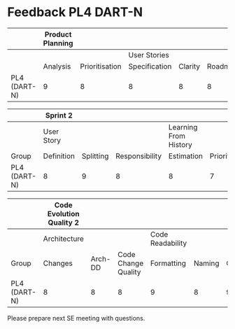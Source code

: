 # Feedback PL4 DART-N

|  | Product Planning |  |  |  |  |
|-------------------------------------|------------------|----------------|---------------|---------|---------|
|  |  |  | User Stories |  |  |
|  | Analysis | Prioritisation | Specification | Clarity | Roadmap |
| PL4 (DART-N) | 9 | 8 | 8 | 8 | 8 |

|  | Sprint 2 |  |  |  |  |  |
|-------------------------------------|------------|-----------|----------------|-----------------------|----------------|------------|
|  | User Story |  |  | Learning From History |  |  |
| Group | Definition | Splitting | Responsibility | Estimation | Prioritisation | Reflection |
| PL4 (DART-N) | 8 | 9 | 8 | 8 | 7 | 9 |

|  | Code Evolution Quality 2 |  |  |  |  |  |  |  |  |  |  |
|-------------------------------------|--------------------------|---------|---------------------|------------------|--------|----------|------------------------|---------|---------|------------------------|-------------|
|  | Architecture |  |  | Code Readability |  |  | Continuous Integration |  |  | Pull-based Development |  |
| Group | Changes | Arch-DD | Code Change Quality | Formatting | Naming | Comments | Building | Testing | Tooling | Branching | Code Review |
| PL4 (DART-N) | 8 | 8 | 8 | 9 | 8 | 9 | 5 | 2 | 9 | 6 | 7 |

Please prepare next SE meeting with questions.